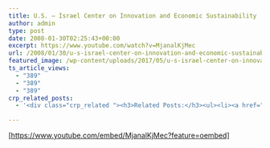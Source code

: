 ```yaml
---
title: U.S. – Israel Center on Innovation and Economic Sustainability
author: admin
type: post
date: 2008-01-30T02:25:43+00:00
excerpt: https://www.youtube.com/watch?v=MjanalKjMec
url: /2008/01/30/u-s-israel-center-on-innovation-and-economic-sustainability/
featured_image: /wp-content/uploads/2017/05/u-s-israel-center-on-innovation.jpg
ts_article_views:
  - "389"
  - "389"
  - "389"
crp_related_posts:
  - '<div class="crp_related "><h3>Related Posts:</h3><ul><li><a href="https://scdhub.org/2017/06/20/startup-secrets-value-proposition/"    ><img src="https://scdhub.org/wp-content/uploads/2017/06/startup-secrets-value-proposition-150x150.jpg" alt="Startup Secrets: Value Proposition" title="Startup Secrets: Value Proposition" width="150" height="150" class="crp_thumb crp_featured" /><span class="crp_title">Startup Secrets: Value Proposition</span></a></li><li><a href="https://scdhub.org/17-sdgs/"    ><img src="https://scdhub.org/wp-content/plugins/contextual-related-posts/default.png" alt="17 SDGs" title="17 SDGs" width="150" height="150" class="crp_thumb crp_default" /><span class="crp_title">17 SDGs</span></a></li><li><a href="https://scdhub.org/2017/10/14/pump-jack-water-wells/"    ><img src="https://scdhub.org/wp-content/uploads/2017/10/pump-jack-water-wells-150x150.jpg" alt="Pump Jack Water Wells" title="Pump Jack Water Wells" width="150" height="150" class="crp_thumb crp_featured" /><span class="crp_title">Pump Jack Water Wells</span></a></li><li><a href="https://scdhub.org/cities/"    ><img src="https://scdhub.org/wp-content/plugins/contextual-related-posts/default.png" alt="Cities" title="Cities" width="150" height="150" class="crp_thumb crp_default" /><span class="crp_title">Cities</span></a></li><li><a href="https://scdhub.org/education/"    ><img src="https://scdhub.org/wp-content/uploads/2017/07/Screen-Shot-2017-07-04-at-8.10.22-AM-150x150.png" alt="Education" title="Education" width="150" height="150" class="crp_thumb crp_featured" /><span class="crp_title">Education</span></a></li><li><a href="https://scdhub.org/2017/06/28/solutions-journalism-sarika-bansal-at-tedxcolumbiasipa/"    ><img src="https://scdhub.org/wp-content/uploads/2017/06/Screen-Shot-2017-06-28-at-8.38.10-AM-150x150.png" alt="Solutions Journalism: Sarika Bansal" title="Solutions Journalism: Sarika Bansal" width="150" height="150" class="crp_thumb crp_featured" /><span class="crp_title">Solutions Journalism: Sarika Bansal</span></a></li></ul><div class="crp_clear"></div></div>'

---
```

[https://www.youtube.com/embed/MjanalKjMec?feature=oembed]